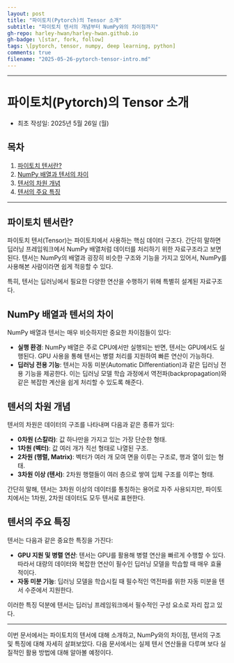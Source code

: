 ```yaml
---
layout: post
title: "파이토치(Pytorch)의 Tensor 소개"
subtitle: "파이토치 텐서의 개념부터 NumPy와의 차이점까지"
gh-repo: harley-hwan/harley-hwan.github.io
gh-badge: \[star, fork, follow]
tags: \[pytorch, tensor, numpy, deep learning, python]
comments: true
filename: "2025-05-26-pytorch-tensor-intro.md"
---
```


----------------------------------------------

# 파이토치(Pytorch)의 Tensor 소개

* 최초 작성일: 2025년 5월 26일 (월)

## 목차

1. [파이토치 텐서란?](#파이토치-텐서란)
2. [NumPy 배열과 텐서의 차이](#numpy-배열과-텐서의-차이)
3. [텐서의 차원 개념](#텐서의-차원-개념)
4. [텐서의 주요 특징](#텐서의-주요-특징)

---

## 파이토치 텐서란?

파이토치 텐서(Tensor)는 파이토치에서 사용하는 핵심 데이터 구조다. 간단히 말하면 딥러닝 프레임워크에서 NumPy 배열처럼 데이터를 처리하기 위한 자료구조라고 보면 된다. 텐서는 NumPy의 배열과 굉장히 비슷한 구조와 기능을 가지고 있어서, NumPy를 사용해본 사람이라면 쉽게 적응할 수 있다.

특히, 텐서는 딥러닝에서 필요한 다양한 연산을 수행하기 위해 특별히 설계된 자료구조다.

## NumPy 배열과 텐서의 차이

NumPy 배열과 텐서는 매우 비슷하지만 중요한 차이점들이 있다:

* **실행 환경**: NumPy 배열은 주로 CPU에서만 실행되는 반면, 텐서는 GPU에서도 실행된다. GPU 사용을 통해 텐서는 병렬 처리를 지원하여 빠른 연산이 가능하다.
* **딥러닝 전용 기능**: 텐서는 자동 미분(Automatic Differentiation)과 같은 딥러닝 전용 기능을 제공한다. 이는 딥러닝 모델 학습 과정에서 역전파(backpropagation)와 같은 복잡한 계산을 쉽게 처리할 수 있도록 해준다.

## 텐서의 차원 개념

텐서의 차원은 데이터의 구조를 나타내며 다음과 같은 종류가 있다:

* **0차원 (스칼라)**: 값 하나만을 가지고 있는 가장 단순한 형태.
* **1차원 (벡터)**: 값 여러 개가 직선 형태로 나열된 구조.
* **2차원 (행렬, Matrix)**: 벡터가 여러 개 모여 면을 이루는 구조로, 행과 열이 있는 형태.
* **3차원 이상 (텐서)**: 2차원 행렬들이 여러 층으로 쌓여 입체 구조를 이루는 형태.

간단히 말해, 텐서는 3차원 이상의 데이터를 통칭하는 용어로 자주 사용되지만, 파이토치에서는 1차원, 2차원 데이터도 모두 텐서로 표현한다.

## 텐서의 주요 특징

텐서는 다음과 같은 중요한 특징을 가진다:

* **GPU 지원 및 병렬 연산**: 텐서는 GPU를 활용해 병렬 연산을 빠르게 수행할 수 있다. 따라서 대량의 데이터와 복잡한 연산이 필수인 딥러닝 모델을 학습할 때 매우 효율적이다.
* **자동 미분 기능**: 딥러닝 모델을 학습시킬 때 필수적인 역전파를 위한 자동 미분을 텐서 수준에서 지원한다.

이러한 특징 덕분에 텐서는 딥러닝 프레임워크에서 필수적인 구성 요소로 자리 잡고 있다.

---

이번 문서에서는 파이토치의 텐서에 대해 소개하고, NumPy와의 차이점, 텐서의 구조 및 특징에 대해 자세히 살펴보았다. 다음 문서에서는 실제 텐서 연산들을 다루며 보다 실질적인 활용 방법에 대해 알아볼 예정이다.
